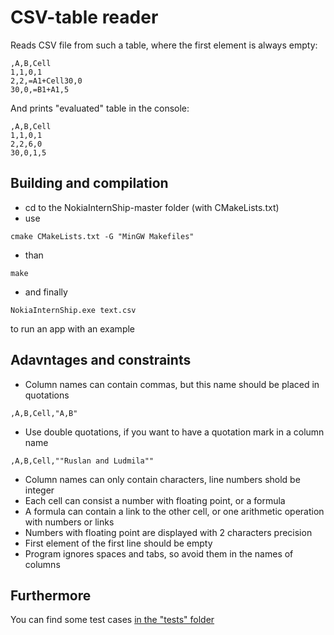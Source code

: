 # CSV-table reader
Reads CSV file from such a table, where the first element is always empty:  
```
,A,B,Cell  
1,1,0,1  
2,2,=A1+Cell30,0  
30,0,=B1+A1,5 
 ```
And prints "evaluated" table in the console:
  ```
  ,A,B,Cell
  1,1,0,1
  2,2,6,0
  30,0,1,5
  ```
 ## Building and compilation
- cd to the NokiaInternShip-master folder (with CMakeLists.txt)
- use  
```
cmake CMakeLists.txt -G "MinGW Makefiles"
```
- than  
```
make
```
- and finally 
```
NokiaInternShip.exe text.csv
```
to run an app with an example
## Adavntages and constraints
- Column names can contain commas, but this name should be placed in quotations
```
,A,B,Cell,"A,B"
```
- Use double quotations, if you want to have a quotation mark in a column name
```
,A,B,Cell,""Ruslan and Ludmila""
```
- Column names can only contain characters, line numbers shold be integer
- Each cell can consist a number with floating point, or a formula
- A formula can contain a link to the other cell, or one arithmetic operation with numbers or links
- Numbers with floating point are displayed with 2 characters precision
- First element of the first line should be empty
- Program ignores spaces and tabs, so avoid them in the names of columns
## Furthermore
You can find some test cases [in the "tests" folder](https://github.com/eltsovaad/NokiaInternShip/blob/master/tests/README.md)
